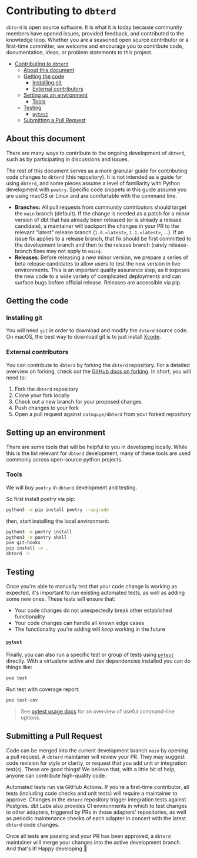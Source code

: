 # Contributing to `dbterd`

`dbterd` is open source software. It is what it is today because community members have opened issues, provided feedback, and contributed to the knowledge loop. Whether you are a seasoned open source contributor or a first-time committer, we welcome and encourage you to contribute code, documentation, ideas, or problem statements to this project.

- [Contributing to `dbterd`](#contributing-to-dbterd)
  - [About this document](#about-this-document)
  - [Getting the code](#getting-the-code)
    - [Installing git](#installing-git)
    - [External contributors](#external-contributors)
  - [Setting up an environment](#setting-up-an-environment)
    - [Tools](#tools)
  - [Testing](#testing)
      - [`pytest`](#pytest)
  - [Submitting a Pull Request](#submitting-a-pull-request)

## About this document

There are many ways to contribute to the ongoing development of `dbterd`, such as by participating in discussions and issues.

The rest of this document serves as a more granular guide for contributing code changes to `dbterd` (this repository). It is not intended as a guide for using `dbterd`, and some pieces assume a level of familiarity with Python development with `poetry`. Specific code snippets in this guide assume you are using macOS or Linux and are comfortable with the command line.

- **Branches:** All pull requests from community contributors should target the `main` branch (default). If the change is needed as a patch for a minor version of dbt that has already been released (or is already a release candidate), a maintainer will backport the changes in your PR to the relevant "latest" release branch (`1.0.<latest>`, `1.1.<latest>`, ...). If an issue fix applies to a release branch, that fix should be first committed to the development branch and then to the release branch (rarely release-branch fixes may not apply to `main`).
- **Releases**: Before releasing a new minor version, we prepare a series of beta release candidates to allow users to test the new version in live environments. This is an important quality assurance step, as it exposes the new code to a wide variety of complicated deployments and can surface bugs before official release. Releases are accessible via pip.

## Getting the code

### Installing git

You will need `git` in order to download and modify the `dbterd` source code. On macOS, the best way to download git is to just install [Xcode](https://developer.apple.com/support/xcode/).

### External contributors

You can contribute to `dbterd` by forking the `dbterd` repository. For a detailed overview on forking, check out the [GitHub docs on forking](https://help.github.com/en/articles/fork-a-repo). In short, you will need to:

1. Fork the `dbterd` repository
2. Clone your fork locally
3. Check out a new branch for your proposed changes
4. Push changes to your fork
5. Open a pull request against `datnguye/dbterd` from your forked repository


## Setting up an environment

There are some tools that will be helpful to you in developing locally. While this is the list relevant for `dbterd` development, many of these tools are used commonly across open-source python projects.

### Tools

We will buy `poetry` in `dbterd` development and testing.

So first install poetry via pip:
```bash
python3 -m pip install poetry --upgrade
```

then, start installing the local environment:
```bash
python3 -m poetry install
python3 -m poetry shell
poe git-hooks
pip install -e .
dbterd -h
```


## Testing

Once you're able to manually test that your code change is working as expected, it's important to run existing automated tests, as well as adding some new ones. These tests will ensure that:
- Your code changes do not unexpectedly break other established functionality
- Your code changes can handle all known edge cases
- The functionality you're adding will _keep_ working in the future

#### `pytest`

Finally, you can also run a specific test or group of tests using [`pytest`](https://docs.pytest.org/en/latest/) directly. With a virtualenv active and dev dependencies installed you can do things like:

```bash
poe test
```

Run test with coverage report:
```bash
poe test-cov
```

> See [pytest usage docs](https://docs.pytest.org/en/6.2.x/usage.html) for an overview of useful command-line options.

## Submitting a Pull Request

Code can be merged into the current development branch `main` by opening a pull request. A `dbterd` maintainer will review your PR. They may suggest code revision for style or clarity, or request that you add unit or integration test(s). These are good things! We believe that, with a little bit of help, anyone can contribute high-quality code.

Automated tests run via GitHub Actions. If you're a first-time contributor, all tests (including code checks and unit tests) will require a maintainer to approve. Changes in the `dbterd` repository trigger integration tests against Postgres. dbt Labs also provides CI environments in which to test changes to other adapters, triggered by PRs in those adapters' repositories, as well as periodic maintenance checks of each adapter in concert with the latest `dbterd` code changes.

Once all tests are passing and your PR has been approved, a `dbterd` maintainer will merge your changes into the active development branch. And that's it! Happy developing :tada:
